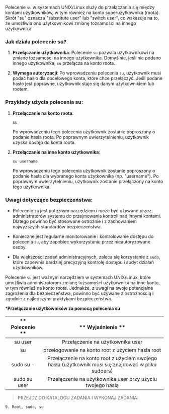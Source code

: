 Polecenie `su` w systemach UNIX/Linux służy do przełączania się między kontami użytkowników, w tym również na konto superużytkownika (roota). Skrót "su" oznacza "substitute user" lub "switch user", co wskazuje na to, że umożliwia ono użytkownikowi zmianę tożsamości na innego użytkownika.

### Jak działa polecenie su?

1. **Przełączanie użytkownika**: Polecenie `su` pozwala użytkownikowi na zmianę tożsamości na innego użytkownika. Domyślnie, jeśli nie podano innego użytkownika, `su` przełącza na konto roota.

2. **Wymaga autoryzacji**: Po wprowadzeniu polecenia `su`, użytkownik musi podać hasło dla docelowego konta, które chce przełączyć. Jeśli podane hasło jest poprawne, użytkownik staje się danym użytkownikiem lub rootem.

### Przykłady użycia polecenia su:

1. **Przełączanie na konto roota**:
   ```
   su
   ```
   Po wprowadzeniu tego polecenia użytkownik zostanie poproszony o podanie hasła roota. Po poprawnym uwierzytelnieniu, użytkownik uzyska dostęp do konta roota.

2. **Przełączanie na inne konto użytkownika**:
   ```
   su username
   ```
   Po wprowadzeniu tego polecenia użytkownik zostanie poproszony o podanie hasła dla wybranego konta użytkownika (np. "username"). Po poprawnym uwierzytelnieniu, użytkownik zostanie przełączony na konto tego użytkownika.

### Uwagi dotyczące bezpieczeństwa:

- Polecenie `su` jest potężnym narzędziem i może być używane przez administratorów systemu do przejmowania kontroli nad innymi kontami. Dlatego powinno być stosowane ostrożnie i z zachowaniem najwyższych standardów bezpieczeństwa.

- Konieczne jest regularne monitorowanie i kontrolowanie dostępu do polecenia `su`, aby zapobiec wykorzystaniu przez nieautoryzowane osoby.

- Dla większości zadań administracyjnych, zaleca się korzystanie z `sudo`, które zapewnia bardziej precyzyjną kontrolę dostępu i audyt działań użytkowników.

Polecenie `su` jest ważnym narzędziem w systemach UNIX/Linux, które umożliwia administratorom zmianę tożsamości użytkownika na inne konto, w tym również na konto roota. Jednakże, z uwagi na swoje potencjalne zagrożenia dla bezpieczeństwa, powinno być używane z ostrożnością i zgodnie z najlepszymi praktykami bezpieczeństwa.

***Przełączanie użytkowników za pomocą polecenia su**

| ** 						  							  								 Polecenie  							 						 					** |                                           ** 						  							  								 Wyjaśnienie  							 						 					**                                          |
|:-----------------------:|:------------------------------------------------------------------------------------------------------------:|
|     						  							  								 su user  							 						 					    |                                   						  							  								 Przełączenie na użytkownika user  							 						 					                                  |
|        						  							  								 su  							 						 					      |                           						  							  								 przelogowanie na konto root z użyciem hasła root  							 						 					                          |
|    						  							  								 sudo su -  							 						 					   |  						  							  								 Przełączenie na konto root z użyciem swojego hasła (użytkownik musi się znajdować w pliku sudoers)  							 						 					 |
|   						  							  								 sudo su user  							 						 					 |                      						  							  								 Przełączenie na użytkownika user przy użyciu twojego hasłą  							 						 					                     |

>PRZEJDZ DO KATALOGU ZADANIA I WYKONAJ ZADANIA:

```
9. Root, sudo, su
```